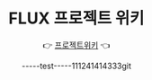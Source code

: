 <div align="center">
  <h1>FLUX 프로젝트 위키</h1>

  👉 [프로젝트위키](https://github.com/Flux2024/.github/wiki) 👈


-----test-----111241414333git 
</div>


